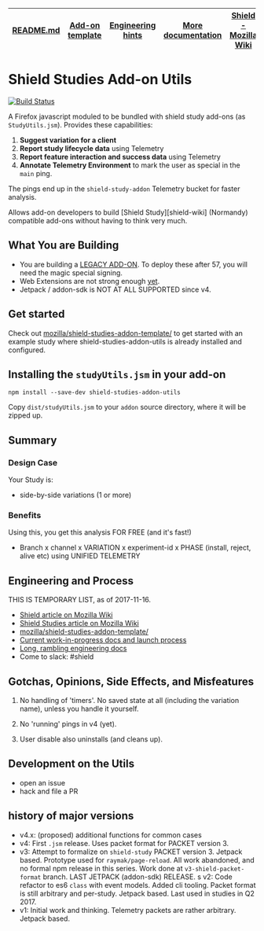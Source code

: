 |[README.md](#)| [Add-on template](https://github.com/mozilla/shield-studies-addon-template/)|[Engineering hints](./docs/engineering.md)|[More documentation](./docs/)|[Shield - Mozilla Wiki](https://wiki.mozilla.org/Firefox/Shield)
|-------|---------------|----|---|---|


# Shield Studies Add-on Utils
[![Build Status](https://travis-ci.org/mozilla/shield-studies-addon-utils.svg?branch=master)](https://travis-ci.org/mozilla/shield-studies-addon-utils)

A Firefox javascript moduled to be bundled with shield study add-ons (as `StudyUtils.jsm`). Provides these capabilities:

1. **Suggest variation for a client**
2. **Report study lifecycle data** using Telemetry
3. **Report feature interaction and success data** using Telemetry
4. **Annotate Telemetry Environment** to mark the user as special in the `main` ping.

The pings end up in the `shield-study-addon` Telemetry bucket for faster analysis.

Allows add-on developers to build [Shield Study][shield-wiki] (Normandy) compatible add-ons without having to think very much.

## What You are Building

- You are building a [LEGACY ADD-ON](https://developer.mozilla.org/en-US/Add-ons/Legacy_add_ons). To deploy these after 57, you will need the magic special signing.
- Web Extensions are not strong enough [yet](https://github.com/mozilla/shield-studies-addon-utils/issues/45).
- Jetpack / addon-sdk is NOT AT ALL SUPPORTED since v4.

## Get started

Check out [mozilla/shield-studies-addon-template/](https://github.com/mozilla/shield-studies-addon-template/) to get started with an example study where shield-studies-addon-utils is already installed and configured.

## Installing the `studyUtils.jsm` in your add-on

```
npm install --save-dev shield-studies-addon-utils
```

Copy `dist/studyUtils.jsm` to your `addon` source directory, where it will be zipped up.

## Summary

### Design Case

Your Study is:

- side-by-side variations (1 or more)

### Benefits

Using this, you get this analysis FOR FREE (and it's fast!)

- Branch x channel x VARIATION x experiment-id x PHASE (install, reject, alive etc) using UNIFIED TELEMETRY

## <span id="engineering-hints">Engineering and Process</span>

THIS IS TEMPORARY LIST, as of 2017-11-16.

- [Shield article on Mozilla Wiki](https://wiki.mozilla.org/Firefox/Shield)
- [Shield Studies article on Mozilla Wiki](https://wiki.mozilla.org/Firefox/Shield/Shield_Studies)
- [mozilla/shield-studies-addon-template/](https://github.com/mozilla/shield-studies-addon-template/)
- [Current work-in-progress docs and launch process](https://github.com/mozilla/shield-studies-addon-utils/issues/93)
- [Long, rambling engineering docs](./docs/engineering.md)
- Come to slack:  #shield

## Gotchas, Opinions, Side Effects, and Misfeatures

1.  No handling of 'timers'.  No saved state at all (including the variation name), unless you handle it yourself.

2.  No 'running' pings in v4 (yet).

3.  User disable also uninstalls (and cleans up).

## Development on the Utils

- open an issue
- hack and file a PR


## history of major versions

- v4.x: (proposed)  additional functions for common cases
- v4: First `.jsm` release.  Uses packet format for PACKET version 3.
- v3: Attempt to formalize on `shield-study` PACKET version 3.  Jetpack based.  Prototype used for `raymak/page-reload`.  All work abandoned, and no formal npm release in this series.  Work done at `v3-shield-packet-format` branch.  LAST JETPACK (addon-sdk) RELEASE.
s v2: Code refactor to es6 `class` with event models.  Added cli tooling.  Packet format is still arbitrary and per-study.  Jetpack based.  Last used in studies in Q2 2017.
- v1: Initial work and thinking.  Telemetry packets are rather arbitrary.  Jetpack based.
